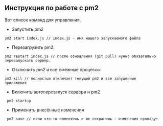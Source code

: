 ## Инструкция по работе с pm2

Вот список команд для управления.


- Запустить pm2
```
pm2 start index.js // index.js - имя нашего запускаемого файла
```


- Перезагрузить pm2
```
pm2 restart index.js // после обновления (git pull) нужно обязательно перезапускать сервер.
```


- Отключить pm2 и все смежные процессы
```
pm2 kill // полностью отключает текущий pm2 и все запущенные приложения
```


- Включить автоперезапуск сервера и pm2
```
 pm2 startup
```


- Применить внесённые изменения
```
 pm2 save // если что-то поменяешь и не сохранишь - изменения пропадут
```
